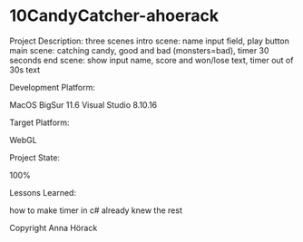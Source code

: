 # 10CandyCatcher-ahoerack

Project Description:
 three scenes
 intro scene: name input field, play button
 main scene: catching candy, good and bad (monsters=bad), timer 30 seconds
 end scene: show input name, score and won/lose text, timer out of 30s text


Development Platform:

MacOS BigSur 11.6
Visual Studio 8.10.16

Target Platform:

WebGL


Project State:

100%

Lessons Learned:

how to make timer in c#
already knew the rest

Copyright Anna Hörack

